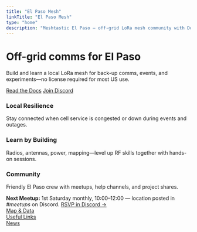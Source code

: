 ```yaml
---
title: "El Paso Mesh"
linkTitle: "El Paso Mesh"
type: "home"
description: "Meshtastic El Paso — off-grid LoRa mesh community with Docs, News, Map & Links."
---
```


# Off-grid comms for El Paso

<p class="lead">
Build and learn a local LoRa mesh for back-up comms, events, and experiments—no license required for most US use.
</p>

<p class="mb-4">
  <a class="btn btn-primary me-2 mb-2" href="/docs/">Read the Docs</a>
  <a class="btn btn-outline-primary mb-2" href="https://discord.gg/elp-mesh">Join Discord</a>
</p>

<div class="row g-4 my-1">
  <div class="col-md-4">
    <div class="card h-100">
      <div class="card-body">
        <h3 class="h5">Local Resilience</h3>
        <p class="mb-0">Stay connected when cell service is congested or down during events and outages.</p>
      </div>
    </div>
  </div>
  <div class="col-md-4">
    <div class="card h-100">
      <div class="card-body">
        <h3 class="h5">Learn by Building</h3>
        <p class="mb-0">Radios, antennas, power, mapping—level up RF skills together with hands-on sessions.</p>
      </div>
    </div>
  </div>
  <div class="col-md-4">
    <div class="card h-100">
      <div class="card-body">
        <h3 class="h5">Community</h3>
        <p class="mb-0">Friendly El Paso crew with meetups, help channels, and project shares.</p>
      </div>
    </div>
  </div>
</div>

<div class="alert alert-info my-4" role="note">
  <strong>Next Meetup:</strong> 1st Saturday monthly, 10:00–12:00 — location posted in <em>#meetups</em> on Discord.
  <a class="ms-2" href="https://discord.gg/elp-mesh">RSVP in Discord →</a>
</div>

<div class="row g-2">
  <div class="col-auto"><a class="btn btn-secondary" href="/map/">Map &amp; Data</a></div>
  <div class="col-auto"><a class="btn btn-secondary" href="/links/">Useful Links</a></div>
  <div class="col-auto"><a class="btn btn-secondary" href="/news/">News</a></div>
</div>
